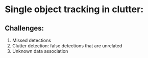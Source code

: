 # Single object tracking in clutter:
## Challenges: 
1. Missed detections
2. Clutter detection: false detections that are unrelated 
3. Unknown data association

